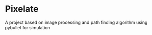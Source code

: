 # Pixelate
A project based on image processing and path finding algorithm using pybullet for simulation
